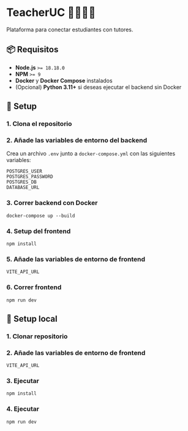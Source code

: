 # TeacherUC 👨‍🎓👩‍🎓

Plataforma para conectar estudiantes con tutores.

## 📦 Requisitos

- **Node.js** `>= 18.18.0`
- **NPM** `>= 9`
- **Docker** y **Docker Compose** instalados
- (Opcional) **Python 3.11+** si deseas ejecutar el backend sin Docker


## 🚀 Setup

### 1. Clona el repositorio

### 2. Añade las variables de entorno del backend

Crea un archivo `.env` junto a `docker-compose.yml` con las siguientes variables:

```
POSTGRES_USER
POSTGRES_PASSWORD
POSTGRES_DB
DATABASE_URL
```

### 3. Correr backend con Docker

```
docker-compose up --build
```

### 4. Setup del frontend

```
npm install
```

### 5. Añade las variables de entorno de frontend

```
VITE_API_URL
```

### 6. Correr frontend

```
npm run dev
```

## 🚀 Setup local
### 1. Clonar repositorio

### 2. Añade las variables de entorno de frontend

```
VITE_API_URL
```

### 3. Ejecutar

```
npm install
```

### 4. Ejecutar

```
npm run dev
```